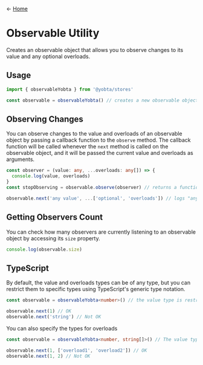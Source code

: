 &larr; [Home](../../../README.md)

# Observable Utility

Creates an observable object that allows you to observe changes to its value and any optional overloads.

## Usage

```ts
import { observableYobta } from '@yobta/stores'

const observable = observableYobta() // creates a new observable object
```

## Observing Changes

You can observe changes to the value and overloads of an observable object by passing a callback function to the `observe` method. The callback function will be called whenever the `next` method is called on the observable object, and it will be passed the current value and overloads as arguments.

```ts
const observer = (value: any, ...overloads: any[]) => {
  console.log(value, overloads)
}
const stopObserving = observable.observe(observer) // returns a function to stop observing

observable.next('any value', ...['optional', 'overloads']) // logs "any value", ["optional", "overloads"]
```

## Getting Observers Count

You can check how many observers are currently listening to an observable object by accessing its `size` property.

```ts
console.log(observable.size)
```

## TypeScript

By default, the value and overloads types can be of any type, but you can restrict them to specific types using TypeScript's generic type notation.

```ts
const observable = observableYobta<number>() // the value type is restricted to number

observable.next(1) // OK
observable.next('string') // Not OK
```

You can also specify the types for overloads

```ts
const observable = observableYobta<number, string[]>() // The value type is number and overloads type is array of strings

observable.next(1, ['overload1', 'overload2']) // OK
observable.next(1, 2) // Not OK
```
